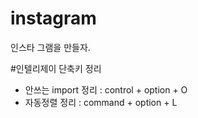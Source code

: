 # instagram
인스타 그램을 만들자.


#인텔리제이 단축키 정리 
- 안쓰는  import 정리 : control + option + O
- 자동정렬 정리 : command + option + L

  
